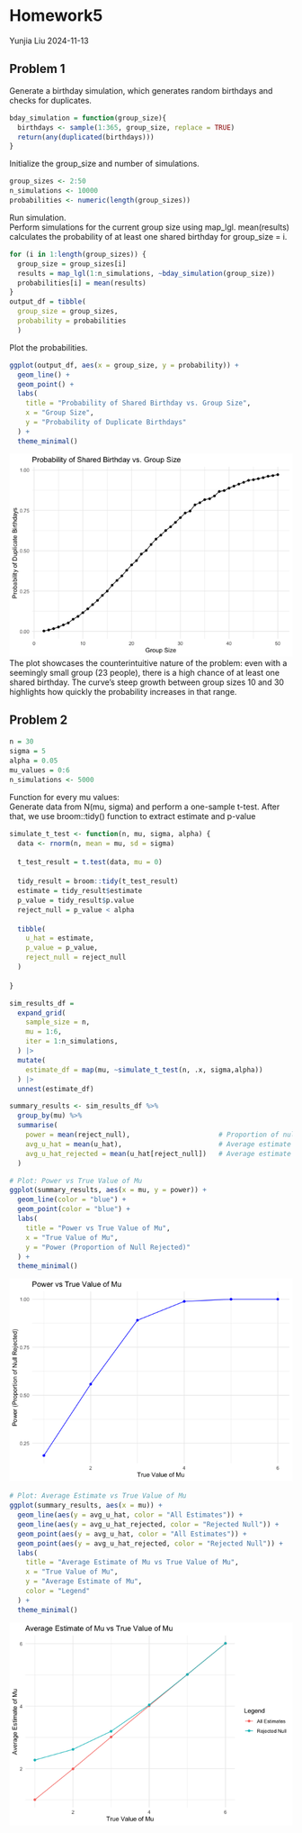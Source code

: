 Homework5
================
Yunjia Liu
2024-11-13

## Problem 1

Generate a birthday simulation, which generates random birthdays and
checks for duplicates.

``` r
bday_simulation = function(group_size){
  birthdays <- sample(1:365, group_size, replace = TRUE)
  return(any(duplicated(birthdays)))
}
```

Initialize the group_size and number of simulations.

``` r
group_sizes <- 2:50
n_simulations <- 10000
probabilities <- numeric(length(group_sizes))
```

Run simulation.  
Perform simulations for the current group size using map_lgl.
mean(results) calculates the probability of at least one shared birthday
for group_size = i.  

``` r
for (i in 1:length(group_sizes)) {
  group_size = group_sizes[i]
  results = map_lgl(1:n_simulations, ~bday_simulation(group_size))
  probabilities[i] = mean(results)
}
output_df = tibble(
  group_size = group_sizes,
  probability = probabilities
  )
```

Plot the probabilities.  

``` r
ggplot(output_df, aes(x = group_size, y = probability)) +
  geom_line() +
  geom_point() +
  labs(
    title = "Probability of Shared Birthday vs. Group Size",
    x = "Group Size",
    y = "Probability of Duplicate Birthdays"
  ) +
  theme_minimal()
```

![](homework5_files/figure-gfm/unnamed-chunk-4-1.png)<!-- --> The plot
showcases the counterintuitive nature of the problem: even with a
seemingly small group (23 people), there is a high chance of at least
one shared birthday. The curve’s steep growth between group sizes 10 and
30 highlights how quickly the probability increases in that range.

## Problem 2

``` r
n = 30
sigma = 5
alpha = 0.05
mu_values = 0:6
n_simulations <- 5000
```

Function for every mu values:  
Generate data from N(mu, sigma) and perform a one-sample t-test. After
that, we use broom::tidy() function to extract estimate and p-value

``` r
simulate_t_test <- function(n, mu, sigma, alpha) {
  data <- rnorm(n, mean = mu, sd = sigma)

  t_test_result = t.test(data, mu = 0)
  
  tidy_result = broom::tidy(t_test_result)
  estimate = tidy_result$estimate
  p_value = tidy_result$p.value
  reject_null = p_value < alpha
  
  tibble(
    u_hat = estimate, 
    p_value = p_value,
    reject_null = reject_null
  )

}
```

``` r
sim_results_df = 
  expand_grid(
    sample_size = n,
    mu = 1:6,
    iter = 1:n_simulations,
  ) |> 
  mutate(
    estimate_df = map(mu, ~simulate_t_test(n, .x, sigma,alpha))
  ) |> 
  unnest(estimate_df)
```

``` r
summary_results <- sim_results_df %>%
  group_by(mu) %>%
  summarise(
    power = mean(reject_null),                      # Proportion of null rejected
    avg_u_hat = mean(u_hat),                        # Average estimate
    avg_u_hat_rejected = mean(u_hat[reject_null])   # Average estimate when null is rejected
  )
```

``` r
# Plot: Power vs True Value of Mu
ggplot(summary_results, aes(x = mu, y = power)) +
  geom_line(color = "blue") +
  geom_point(color = "blue") +
  labs(
    title = "Power vs True Value of Mu",
    x = "True Value of Mu",
    y = "Power (Proportion of Null Rejected)"
  ) +
  theme_minimal()
```

![](homework5_files/figure-gfm/unnamed-chunk-9-1.png)<!-- -->

``` r
# Plot: Average Estimate vs True Value of Mu
ggplot(summary_results, aes(x = mu)) +
  geom_line(aes(y = avg_u_hat, color = "All Estimates")) +
  geom_line(aes(y = avg_u_hat_rejected, color = "Rejected Null")) +
  geom_point(aes(y = avg_u_hat, color = "All Estimates")) +
  geom_point(aes(y = avg_u_hat_rejected, color = "Rejected Null")) +
  labs(
    title = "Average Estimate of Mu vs True Value of Mu",
    x = "True Value of Mu",
    y = "Average Estimate of Mu",
    color = "Legend"
  ) +
  theme_minimal()
```

![](homework5_files/figure-gfm/unnamed-chunk-10-1.png)<!-- -->
